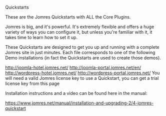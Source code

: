 Quickstarts

These are the Jomres Quickstarts with ALL the Core Plugins.

Jomres is big, and it's powerful. It's extremely flexible and offers a huge variety of ways you can configure it, but unless you're familiar with it, it takes time to learn how to set it up.

These Quickstarts are designed to get you up and running with a complete Jomres site in just minutes. Each file corresponds to one of the following Demo installations (in fact the Quickstarts are used to create those demos).

http://joomla-hotel.jomres.net/
http://joomla-portal.jomres.net/en/
http://wordpress-hotel.jomres.net/
http://wordpress-portal.jomres.net/
You will need a valid Jomres license key to use a Quickstart, you can get a trial license key from this page

Installation instructions and a video can be found here in the manual:

https://www.jomres.net/manual/installation-and-upgrading-2/4-jomres-quickstart
